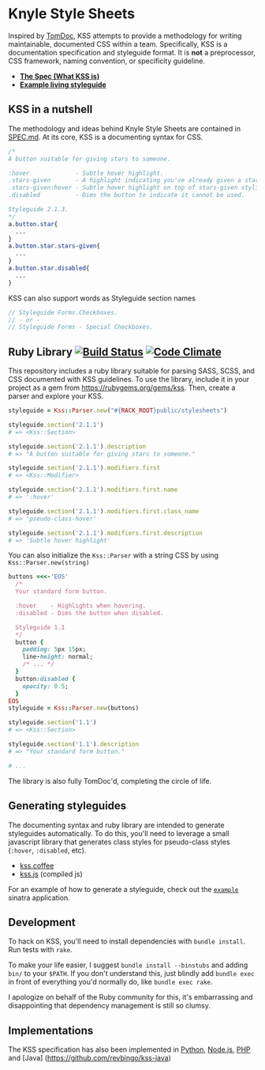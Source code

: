 # Knyle Style Sheets

Inspired by [TomDoc](http://tomdoc.org), KSS attempts to provide a methodology for writing maintainable, documented CSS within a team. Specifically, KSS is a documentation specification and styleguide format. It is **not** a preprocessor, CSS framework, naming convention, or specificity guideline.

* **[The Spec (What KSS is)](https://github.com/kneath/kss/blob/master/SPEC.md)**
* **[Example living styleguide](https://github.com/kneath/kss/tree/master/example)**

## KSS in a nutshell

The methodology and ideas behind Knyle Style Sheets are contained in [SPEC.md](https://github.com/kneath/kss/blob/master/SPEC.md). At its core, KSS is a documenting syntax for CSS.

```css
/*
A button suitable for giving stars to someone.

:hover             - Subtle hover highlight.
.stars-given       - A highlight indicating you've already given a star.
.stars-given:hover - Subtle hover highlight on top of stars-given styling.
.disabled          - Dims the button to indicate it cannot be used.

Styleguide 2.1.3.
*/
a.button.star{
  ...
}
a.button.star.stars-given{
  ...
}
a.button.star.disabled{
  ...
}
```

KSS can also support words as Styleguide section names
```scss
// Styleguide Forms.Checkboxes.
// - or -
// Styleguide Forms - Special Checkboxes.
```

## Ruby Library [![Build Status](https://travis-ci.org/kneath/kss.png)](https://travis-ci.org/kneath/kss) [![Code Climate](https://codeclimate.com/github/kneath/kss.png)](https://codeclimate.com/github/kneath/kss)

This repository includes a ruby library suitable for parsing SASS, SCSS, and CSS documented with KSS guidelines. To use the library, include it in your project as a gem from <https://rubygems.org/gems/kss>. Then, create a parser and explore your KSS.

```ruby
styleguide = Kss::Parser.new("#{RACK_ROOT}public/stylesheets")

styleguide.section('2.1.1')
# => <Kss::Section>

styleguide.section('2.1.1').description
# => "A button suitable for giving stars to someone."

styleguide.section('2.1.1').modifiers.first
# => <Kss::Modifier>

styleguide.section('2.1.1').modifiers.first.name
# => ':hover'

styleguide.section('2.1.1').modifiers.first.class_name
# => 'pseudo-class-hover'

styleguide.section('2.1.1').modifiers.first.description
# => 'Subtle hover highlight'
```

You can also initialize the `Kss::Parser` with a string CSS by using `Kss::Parser.new(string)`

```ruby
buttons =<<-'EOS'
  /*
  Your standard form button.

  :hover    - Highlights when hovering.
  :disabled - Dims the button when disabled.

  Styleguide 1.1
  */
  button {
    padding: 5px 15px;
    line-height: normal;
    /* ... */
  }
  button:disabled {
    opacity: 0.5;
  }
EOS
styleguide = Kss::Parser.new(buttons)

styleguide.section('1.1')
# => <Kss::Section>

styleguide.section('1.1').description
# => "Your standard form button."

# ...
```

The library is also fully TomDoc'd, completing the circle of life.

## Generating styleguides

The documenting syntax and ruby library are intended to generate styleguides automatically. To do this, you'll need to leverage a small javascript library that generates class styles for pseudo-class styles (`:hover`, `:disabled`, etc).

* [kss.coffee](https://github.com/kneath/kss/blob/master/lib/kss.coffee)
* [kss.js](https://github.com/kneath/kss/blob/master/example/public/javascripts/kss.js) (compiled js)

For an example of how to generate a styleguide, check out the [`example`](https://github.com/kneath/kss/tree/master/example) sinatra application.

## Development

To hack on KSS, you'll need to install dependencies with `bundle install`. Run tests with `rake`.

To make your life easier, I suggest `bundle install --binstubs` and adding `bin/` to your `$PATH`. If you don't understand this, just blindly add `bundle exec` in front of everything you'd normally do, like `bundle exec rake`.

I apologize on behalf of the Ruby community for this, it's embarrassing and disappointing that dependency management is still so clumsy.

## Implementations

The KSS specification has also been implemented in [Python](https://github.com/seanbrant/pykss), [Node.js](https://github.com/hughsk/kss-node), [PHP](https://github.com/scaninc/kss-php) and [Java] (https://github.com/revbingo/kss-java)

